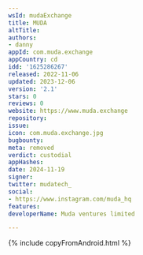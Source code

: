 ```yaml
---
wsId: mudaExchange
title: MUDA
altTitle: 
authors:
- danny
appId: com.muda.exchange
appCountry: cd
idd: '1625286267'
released: 2022-11-06
updated: 2023-12-06
version: '2.1'
stars: 0
reviews: 0
website: https://www.muda.exchange
repository: 
issue: 
icon: com.muda.exchange.jpg
bugbounty: 
meta: removed
verdict: custodial
appHashes: 
date: 2024-11-19
signer: 
twitter: mudatech_
social:
- https://www.instagram.com/muda_hq
features: 
developerName: Muda ventures limited

---
```


{% include copyFromAndroid.html %}
